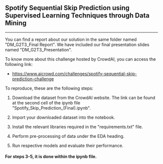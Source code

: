 ## Spotify Sequential Skip Prediction using Supervised Learning Techniques through Data Mining
***
You can find a report about our solution in the same folder named "DM_G2T3_Final Report". We have included our final presentation slides named "DM_G2T3_Presentation".

To know more about this challenge hosted by CrowdAI, you can access the following link:
*  https://www.aicrowd.com/challenges/spotify-sequential-skip-prediction-challenge

To reproduce, these are the following steps:

1. Download the dataset from the CrowdAI website. The link can be found at the second cell of the ipynb file "Spotify_Skip_Prediction_(Final).ipynb".

2. Import your downloaded dataset into the notebook.

3. Install the relevant libraries required in the "requirements.txt" file.

4. Perform pre-processing of data under the EDA heading.

5. Run respective models and evaluate their performance.

#### For steps 3-5, it is done within the ipynb file.
